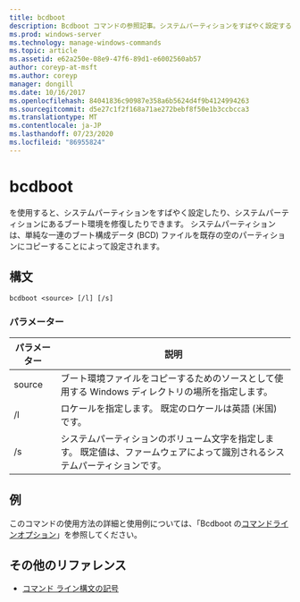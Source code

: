 ```yaml
---
title: bcdboot
description: Bcdboot コマンドの参照記事。システムパーティションをすばやく設定するか、システムパーティションにあるブート環境を修復します。
ms.prod: windows-server
ms.technology: manage-windows-commands
ms.topic: article
ms.assetid: e62a250e-08e9-47f6-89d1-e6002560ab57
author: coreyp-at-msft
ms.author: coreyp
manager: dongill
ms.date: 10/16/2017
ms.openlocfilehash: 84041836c90987e358a6b5624d4f9b4124994263
ms.sourcegitcommit: d5e27c1f2f168a71ae272bebf8f50e1b3ccbcca3
ms.translationtype: MT
ms.contentlocale: ja-JP
ms.lasthandoff: 07/23/2020
ms.locfileid: "86955824"
---
```

# <a name="bcdboot"></a>bcdboot

を使用すると、システムパーティションをすばやく設定したり、システムパーティションにあるブート環境を修復したりできます。 システムパーティションは、単純な一連のブート構成データ (BCD) ファイルを既存の空のパーティションにコピーすることによって設定されます。

## <a name="syntax"></a>構文

```
bcdboot <source> [/l] [/s]
```

### <a name="parameters"></a>パラメーター

| パラメーター | 説明 |
| --------- | ----------- |
| source | ブート環境ファイルをコピーするためのソースとして使用する Windows ディレクトリの場所を指定します。 |
| /l | ロケールを指定します。 既定のロケールは英語 (米国) です。 |
| /s | システムパーティションのボリューム文字を指定します。 既定値は、ファームウェアによって識別されるシステムパーティションです。 |

## <a name="examples"></a>例

このコマンドの使用方法の詳細と使用例については、「Bcdboot の[コマンドラインオプション](/previous-versions/windows/it-pro/windows-8.1-and-8/hh824874(v=win.10))」を参照してください。

## <a name="additional-references"></a>その他のリファレンス

- [コマンド ライン構文の記号](command-line-syntax-key.md)
